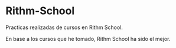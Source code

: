 # Rithm-School
Practicas realizadas de cursos en Rithm School.

En base a los cursos que he tomado, Rithm School ha sido el mejor.